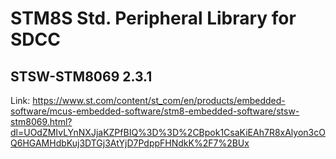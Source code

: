 STM8S Std. Peripheral Library for SDCC
======================================

STSW-STM8069 	2.3.1
---------------------
Link: https://www.st.com/content/st_com/en/products/embedded-software/mcus-embedded-software/stm8-embedded-software/stsw-stm8069.html?dl=UOdZMIvLYnNXJjaKZPfBIQ%3D%3D%2CBpok1CsaKiEAh7R8xAlyon3cOQ6HGAMHdbKuj3DTGj3AtYjD7PdppFHNdkK%2F7%2BUx
